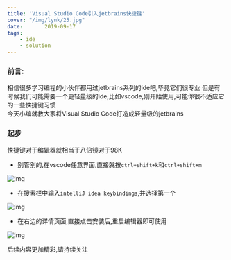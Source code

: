 ```yaml
---
title: 'Visual Studio Code引入jetbrains快捷键'
cover: "/img/lynk/25.jpg"
date:       2019-09-17
tags:
	- ide
	- solution
---
```


### 前言:
相信很多学习编程的小伙伴都用过jetbrains系列的ide吧,毕竟它们很专业
但是有时候我们可能需要一个更轻量级的ide,比如vscode,刚开始使用,可能你很不适应它的一些快捷键习惯   
今天小编就教大家将Visual Studio Code打造成轻量级的jetbrains  

### 起步
快捷键对于编辑器就相当于八倍镜对于98K  

- 别管别的,在vscode任意界面,直接就按`ctrl+shift+k`和`ctrl+shift+m`

![img](/img/posts/ide/vscode_keymap.png)

- 在搜索栏中输入`intelliJ idea keybindings`,并选择第一个

![img](/img/posts/ide/vscode_keymap2.png)

- 在右边的详情页面,直接点击安装后,重启编辑器即可使用

![img](/img/posts/ide/vscode_keymap3.png)

后续内容更加精彩,请持续关注